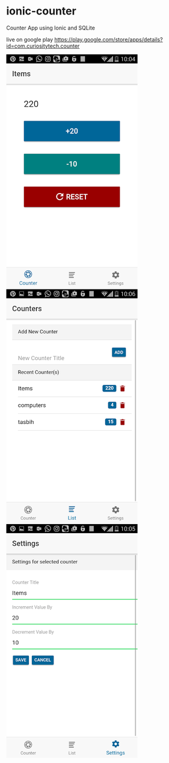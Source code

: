 # ionic-counter
Counter App using Ionic and SQLite

live on google play
https://play.google.com/store/apps/details?id=com.curiositytech.counter

![counter](https://github.com/asifsha/ionic-counter/blob/master/demo/counter.png) ![list](https://github.com/asifsha/ionic-counter/blob/master/demo/list.png) ![settings](https://github.com/asifsha/ionic-counter/blob/master/demo/settings.png)
